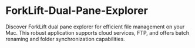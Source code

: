 # ForkLift-Dual-Pane-Explorer
Discover ForkLift dual pane explorer for efficient file management on your Mac. This robust application supports cloud services, FTP, and offers batch renaming and folder synchronization capabilities.
